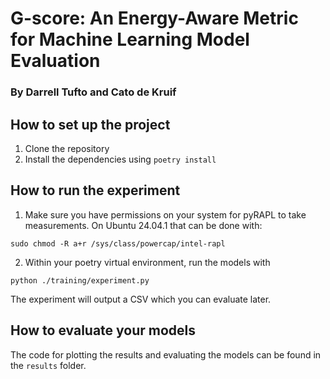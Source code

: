 # G-score: An Energy-Aware Metric for Machine Learning Model Evaluation
### By Darrell Tufto and Cato de Kruif


## How to set up the project

1. Clone the repository
2. Install the dependencies using `poetry install`

## How to run the experiment
1. Make sure you have permissions on your system for pyRAPL to take measurements. On Ubuntu 24.04.1 that can be done with:
```shell
sudo chmod -R a+r /sys/class/powercap/intel-rapl
```
2. Within your poetry virtual environment, run the models with
```shell
python ./training/experiment.py
```
The experiment will output a CSV which you can evaluate later.

## How to evaluate your models
The code for plotting the results and evaluating the models can be found in the `results` folder.